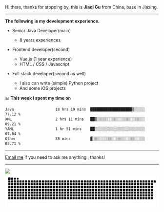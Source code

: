 Hi there, thanks for stopping by, this is **Jiaqi Gu** from China, base in Jiaxing.

---

**The following is my development experience.**

- Senior Java Developer(main)
  - 8 years experiences

- Frontend developer(second)
  - Vue.js (1 year experience)
  - HTML / CSS / Javascript
  
- Full stack developer(second as well)
  - I also can write (simple) Python project
  - And some iOS projects

📊 **This week I spent my time on**
<!--START_SECTION:waka-->

```text
Java                   18 hrs 19 mins  ███████████████████▒░░░░░   77.12 %
XML                    2 hrs 11 mins   ██▒░░░░░░░░░░░░░░░░░░░░░░   09.21 %
YAML                   1 hr 51 mins    ██░░░░░░░░░░░░░░░░░░░░░░░   07.84 %
Other                  38 mins         ▓░░░░░░░░░░░░░░░░░░░░░░░░   02.71 %
```

<!--END_SECTION:waka-->

---

[Email me](mailto:htk2klwgr@mozmail.com?subject=Hiring_from_GitHub) if you need to ask me anything., thanks!

---

![]( https://visitor-badge.glitch.me/badge?page_id=githubgujiaqi)
![]( https://github.com/droid-Q/droid-Q/raw/output/github-contribution-grid-snake.svg#gh-dark-mode-only)
